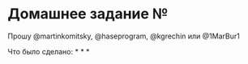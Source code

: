 # Домашнее задание №

Прошу @martinkomitsky, @haseprogram, @kgrechin или @1MarBur1

Что было сделано:
*
*
*